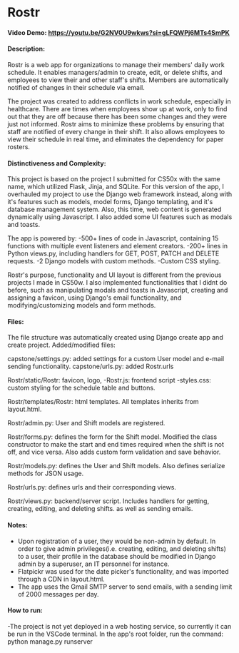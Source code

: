 # Rostr

#### Video Demo: https://youtu.be/G2NV0U9wkws?si=gLFQWPj6MTs4SmPK

#### Description:

Rostr is a web app for organizations to manage their members' daily work schedule. It enables managers/admin to create, edit, or delete shifts, and employees to view their and other staff's shifts. Members are automatically notified of changes in their schedule via email.

The project was created to address conflicts in work schedule, especially in healthcare. There are times when employees show up at work, only to find out that they are off because there has been some changes and they were just not informed. Rostr aims to minimize these problems by ensuring that staff are notified of every change in their shift. It also allows employees to view their schedule in real time, and eliminates the dependency for paper rosters.



#### Distinctiveness and Complexity:

This project is based on the project I submitted for CS50x with the same name, which utilized Flask, Jinja, and SQLite. For this version of the app, I overhauled my project to use the Django web framework instead, along with it's features such as models, model forms, Django templating, and it's database management system. Also, this time, web content is generated dynamically using Javascript. I also added some UI features such as modals and toasts.

The app is powered by:
-500+ lines of code in Javascript, containing 15 functions with multiple event listeners and element creators.
-200+ lines in Python views.py, including handlers for GET, POST, PATCH and DELETE requests.
-2 Django models with custom methods.
-Custom CSS styling.

Rostr's purpose, functionality and UI layout is different from the previous projects I made in CS50w. I also implemented functionalities that I didnt do before, such as manipulating modals and toasts in Javascript, creating and assigning a favicon, using Django's email functionality, and modifying/customizing models and form methods.



#### Files:
The file structure was automatically created using Django create app and create project.
Added/modified files:

capstone/settings.py: added settings for a custom User model and e-mail sending functionality.
capstone/urls.py: added Rostr.urls

Rostr/static/Rostr: favicon, logo,
    -Rostr.js: frontend script
    -styles.css: custom styling for the schedule table and buttons.

Rostr/templates/Rostr: html templates. All templates inherits from layout.html.

Rostr/admin.py: User and Shift models are registered.

Rostr/forms.py: defines the form for the Shift model. Modified the class constructor to make the start and end times required when the shift is not off, and vice versa. Also adds custom form validation and save behavior.

Rostr/models.py: defines the User and Shift models. Also defines serialize methods for JSON usage.

Rostr/urls.py: defines urls and their corresponding views.

Rostr/views.py: backend/server script. Includes handlers for getting, creating, editing, and deleting shifts. as well as sending emails.



#### Notes:
- Upon registration of a user, they would be non-admin by default. In order to give admin privileges(i.e. creating, editing, and deleting shifts) to a user, their profile in the database should be modified in Django admin by a superuser, an IT personnel for instance.
- Flatpickr was used for the date picker's functionality, and was imported through a CDN in
layout.html.
- The app uses the Gmail SMTP server to send emails, with a sending limit of 2000 messages per day.



#### How to run:
-The project is not yet deployed in a web hosting service, so currently it can be run in the VSCode terminal. In the app's root folder, run the command: python manage.py runserver



